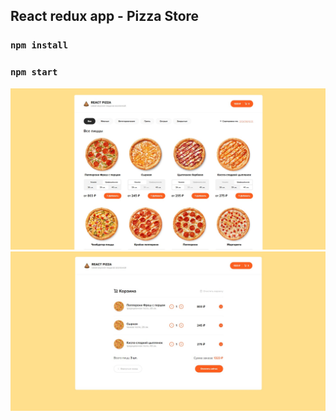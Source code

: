 ## React redux app - Pizza Store

### `npm install`
### `npm start`

![Image alt](https://github.com/EvgeniyBudaev/react-pizza/raw/master/public/assets/images/readme1.jpg)
![Image alt](https://github.com/EvgeniyBudaev/react-pizza/raw/master/public/assets/images/readme2.jpg)